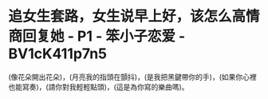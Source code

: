 # 追女生套路，女生说早上好，该怎么高情商回复她 - P1 - 笨小子恋爱 - BV1cK411p7n5

(像花朵開出花朵)，(月亮我的指頭在顫抖)，(是我把黑鍵帶你的手)，(如果你心裡也能寫奏)，(請你對我輕輕點頭)，(這是為你寫的樂曲嗎)。

